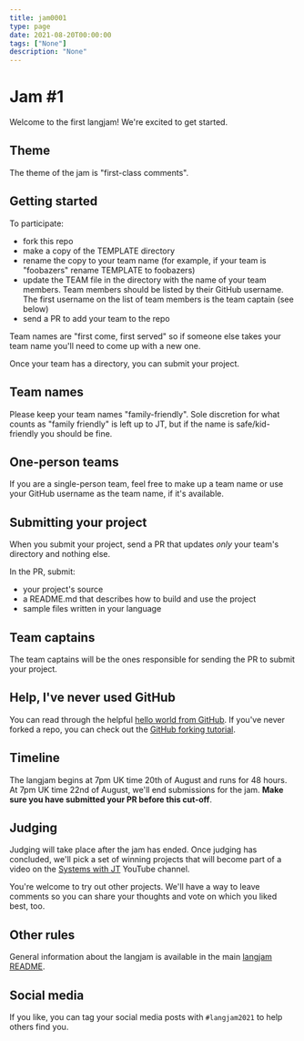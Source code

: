 ```yaml
---
title: jam0001
type: page
date: 2021-08-20T00:00:00
tags: ["None"]
description: "None"
---
```


# Jam #1

Welcome to the first langjam! We're excited to get started.

## Theme

The theme of the jam is "first-class comments".

## Getting started

To participate:

- fork this repo
- make a copy of the TEMPLATE directory
- rename the copy to your team name (for example, if your team is "foobazers" rename TEMPLATE to foobazers)
- update the TEAM file in the directory with the name of your team members. Team members should be listed by their GitHub username. The first username on the list of team members is the team captain (see below)
- send a PR to add your team to the repo

Team names are "first come, first served" so if someone else takes your team name you'll need to come up with a new one.

Once your team has a directory, you can submit your project.

## Team names

Please keep your team names "family-friendly". Sole discretion for what counts as "family friendly" is left up to JT, but if the name is safe/kid-friendly you should be fine.

## One-person teams

If you are a single-person team, feel free to make up a team name or use your GitHub username as the team name, if it's available.

## Submitting your project

When you submit your project, send a PR that updates _only_ your team's directory and nothing else.

In the PR, submit:

- your project's source
- a README.md that describes how to build and use the project
- sample files written in your language

## Team captains

The team captains will be the ones responsible for sending the PR to submit your project.

## Help, I've never used GitHub

You can read through the helpful [hello world from GitHub](https://guides.github.com/activities/hello-world/). If you've never forked a repo, you can check out the [GitHub forking tutorial](https://docs.github.com/en/get-started/quickstart/fork-a-repo).

## Timeline

The langjam begins at 7pm UK time 20th of August and runs for 48 hours. At 7pm UK time 22nd of August, we'll end submissions for the jam. **Make sure you have submitted your PR before this cut-off**.

## Judging

Judging will take place after the jam has ended. Once judging has concluded, we'll pick a set of winning projects that will become part of a video on the [Systems with JT](https://www.youtube.com/user/giard321) YouTube channel.

You're welcome to try out other projects. We'll have a way to leave comments so you can share your thoughts and vote on which you liked best, too.

## Other rules

General information about the langjam is available in the main [langjam README](https://github.com/langjam/langjam/blob/main/README.md).

## Social media

If you like, you can tag your social media posts with `#langjam2021` to help others find you.
